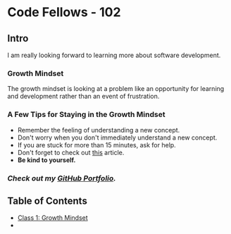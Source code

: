 # Code Fellows - 102

## Intro


I am really looking forward to learning more about software development. 


### Growth Mindset

The growth mindset is looking at a problem like an opportunity for learning and development rather than an event of frustration. 

### A Few Tips for Staying in the Growth Mindset

- Remember the feeling of understanding a new concept.
- Don't worry when you don't immediately understand a new concept.
- If you are stuck for more than 15 minutes, ask for help.
- Don't forget to check out [this](https://www.atlassian.com/blog/inside-atlassian/growth-mindset) article.
- **Be kind to yourself.**

### ***Check out my [GitHub Portfolio](https://github.com/GetUllrichorDieTrying).***

## Table of Contents

- [Class 1: Growth Mindset](https://getullrichordietrying.github.io/reading-notes/day-one)
- 
